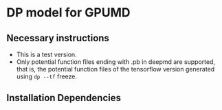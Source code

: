 # DP model for GPUMD

## Necessary instructions

- This is a test version.
- Only potential function files ending with .pb in deepmd are supported, that is, the potential function files of the tensorflow version generated using `dp --tf` freeze.

## Installation Dependencies
